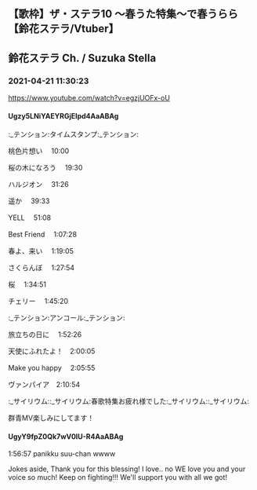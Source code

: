 ## 【歌枠】ザ・ステラ10 ～春うた特集～で春うらら【鈴花ステラ/Vtuber】
## 鈴花ステラ Ch. / Suzuka Stella
### 2021-04-21 11:30:23
https://www.youtube.com/watch?v=egzjUOFx-oU
#### Ugzy5LNiYAEYRGjEIpd4AaABAg
:_テンション:タイムスタンプ:_テンション:

桃色片想い 　10:00

桜の木になろう 　19:30

ハルジオン　 31:26

遥か　 39:33

YELL 　51:08

Best Friend　 1:07:28

春よ、来い　 1:19:05

さくらんぼ 　1:27:54

桜　 1:34:51

チェリー 　1:45:20



:_テンション:アンコール:_テンション:

旅立ちの日に 　1:52:26

天使にふれたよ！　2:00:05

Make you happy 　2:05:55



ヴァンパイア　2:10:54





:_サイリウム::_サイリウム:春歌特集お疲れ様でした:_サイリウム::_サイリウム:

群青MV楽しみにしてます！

#### UgyY9fpZ0Qk7wV0IU-R4AaABAg
1:56:57 panikku suu-chan wwww

Jokes aside, Thank you for this blessing! I love.. no WE love you and your voice so much! Keep on fighting!!! We'll support you with all we got!

